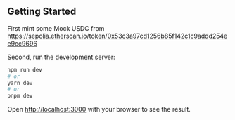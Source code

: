 ## Getting Started
First mint some Mock USDC from
https://sepolia.etherscan.io/token/0x53c3a97cd1256b85f142c1c9addd254ee9cc9696

Second, run the development server:

```bash
npm run dev
# or
yarn dev
# or
pnpm dev
```

Open [http://localhost:3000](http://localhost:3000) with your browser to see the
result.
